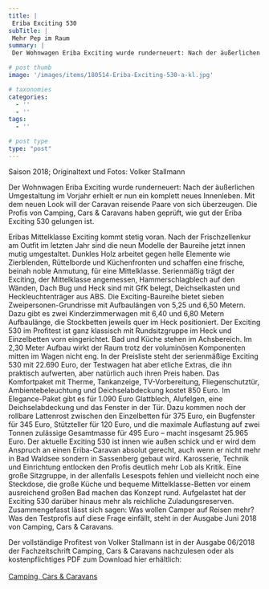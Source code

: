 ```yaml
---
title: |
 Eriba Exciting 530
subTitle: |
 Mehr Pep im Raum
summary: |
 Der Wohnwagen Eriba Exciting wurde runderneuert: Nach der äußerlichen Umgestaltung im Vorjahr erhielt er nun ein komplett neues Innenleben. Mit dem neuen Look will der Caravan reisende Paare von sich überzeugen. Die Profis von Camping, Cars & Caravans haben geprüft, wie gut der Eriba Exciting 530 gelungen ist.

# post thumb
image: '/images/items/180514-Eriba-Exciting-530-a-kl.jpg'

# taxonomies
categories: 
  - ''
  - ''
tags:
  - ''

# post type
type: "post"
---
```


Saison 2018; Originaltext und Fotos: Volker Stallmann  

Der Wohnwagen Eriba Exciting wurde runderneuert: Nach der äußerlichen Umgestaltung im Vorjahr erhielt er nun ein komplett neues Innenleben. Mit dem neuen Look will der Caravan reisende Paare von sich überzeugen. Die Profis von Camping, Cars & Caravans haben geprüft, wie gut der Eriba Exciting 530 gelungen ist.  

Eribas Mittelklasse Exciting kommt stetig voran. Nach der Frischzellenkur am Outfit im letzten Jahr sind die neun Modelle der Baureihe jetzt innen mutig umgestaltet. Dunkles Holz arbeitet gegen helle Elemente wie Zierblenden, Rüttelborde und Küchenfronten und schaffen eine frische, beinah noble Anmutung, für eine Mittelklasse. Serienmäßig trägt der Exciting, der Mittelklasse angemessen, Hammerschlagblech auf den Wänden, Dach Bug und Heck sind mit GfK belegt, Deichselkasten und Heckleuchtenträger aus ABS. Die Exciting-Baureihe bietet sieben Zweipersonen-Grundrisse mit Aufbaulängen von 5,25 und 6,50 Metern. Dazu gibt es zwei Kinderzimmerwagen mit 6,40 und 6,80 Metern Aufbaulänge, die Stockbetten jeweils quer im Heck positioniert. Der Exciting 530 im Profitest ist ganz klassisch mit Rundsitzgruppe im Heck und Einzelbetten vorn eingerichtet. Bad und Küche stehen im Achsbereich. Im 2,30 Meter Aufbau wirkt der Raum trotz der voluminösen Komponenten mitten im Wagen nicht eng. In der Preisliste steht der serienmäßige Exciting 530 mit 22.690 Euro, der Testwagen hat aber etliche Extras, die ihn praktisch aufwerten, aber natürlich auch ihren Preis haben. Das Komfortpaket mit Therme, Tankanzeige, TV-Vorbereitung, Fliegenschutztür, Ambientebeleuchtung und Deichselabdeckung kostet 850 Euro. Im Elegance-Paket gibt es für 1.090 Euro Glattblech, Alufelgen, eine Deichselabdeckung und das Fenster in der Tür. Dazu kommen noch der rollbare Lattenrost zwischen den Einzelbetten für 375 Euro, ein Bugfenster für 345 Euro, Stützteller für 120 Euro, und die maximale Auflastung auf zwei Tonnen zulässige Gesamtmasse für 495 Euro – macht insgesamt 25.965 Euro. Der aktuelle Exciting 530 ist innen wie außen schick und er wird dem Anspruch an einen Eriba-Caravan absolut gerecht, auch wenn er nicht mehr in Bad Waldsee sondern in Sassenberg gebaut wird. Karosserie, Technik und Einrichtung entlocken den Profis deutlich mehr Lob als Kritik. Eine große Sitzgruppe, in der allenfalls Lesespots fehlen und vielleicht noch eine Steckdose, die große Küche und bequeme Mittelklasse-Betten vor einem ausreichend großen Bad machen das Konzept rund. Aufgelastet hat der Exciting 530 darüber hinaus mehr als reichliche Zuladungsreserven. Zusammengefasst lässt sich sagen: Was wollen Camper auf Reisen mehr? Was den Testprofis auf diese Frage einfällt, steht in der Ausgabe Juni 2018 von Camping, Cars & Caravans.  

Der vollständige Profitest von Volker Stallmann ist in der Ausgabe 06/2018 der Fachzeitschrift Camping, Cars & Caravans nachzulesen oder als kostenpflichtiges PDF zum Download hier erhältlich:  
[  
Camping, Cars & Caravans](http://camping-cars-caravans.de)